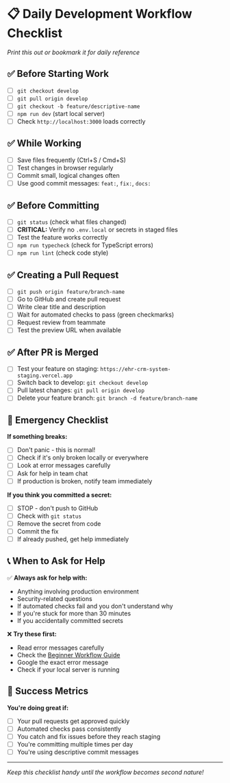 # 📋 Daily Development Workflow Checklist

*Print this out or bookmark it for daily reference*

## ✅ Before Starting Work

- [ ] `git checkout develop`
- [ ] `git pull origin develop`  
- [ ] `git checkout -b feature/descriptive-name`
- [ ] `npm run dev` (start local server)
- [ ] Check `http://localhost:3000` loads correctly

## ✅ While Working

- [ ] Save files frequently (Ctrl+S / Cmd+S)
- [ ] Test changes in browser regularly
- [ ] Commit small, logical changes often
- [ ] Use good commit messages: `feat:`, `fix:`, `docs:`

## ✅ Before Committing

- [ ] `git status` (check what files changed)
- [ ] **CRITICAL:** Verify no `.env.local` or secrets in staged files
- [ ] Test the feature works correctly
- [ ] `npm run typecheck` (check for TypeScript errors)
- [ ] `npm run lint` (check code style)

## ✅ Creating a Pull Request

- [ ] `git push origin feature/branch-name`
- [ ] Go to GitHub and create pull request
- [ ] Write clear title and description
- [ ] Wait for automated checks to pass (green checkmarks)
- [ ] Request review from teammate
- [ ] Test the preview URL when available

## ✅ After PR is Merged

- [ ] Test your feature on staging: `https://ehr-crm-system-staging.vercel.app`
- [ ] Switch back to develop: `git checkout develop`
- [ ] Pull latest changes: `git pull origin develop`
- [ ] Delete your feature branch: `git branch -d feature/branch-name`

## 🚨 Emergency Checklist

**If something breaks:**

- [ ] Don't panic - this is normal!
- [ ] Check if it's only broken locally or everywhere
- [ ] Look at error messages carefully
- [ ] Ask for help in team chat
- [ ] If production is broken, notify team immediately

**If you think you committed a secret:**

- [ ] STOP - don't push to GitHub
- [ ] Check with `git status` 
- [ ] Remove the secret from code
- [ ] Commit the fix
- [ ] If already pushed, get help immediately

## 📞 When to Ask for Help

✅ **Always ask for help with:**
- Anything involving production environment
- Security-related questions
- If automated checks fail and you don't understand why
- If you're stuck for more than 30 minutes
- If you accidentally committed secrets

❌ **Try these first:**
- Read error messages carefully
- Check the [Beginner Workflow Guide](./BEGINNER_WORKFLOW.md)
- Google the exact error message
- Check if your local server is running

## 🎯 Success Metrics

**You're doing great if:**
- [ ] Your pull requests get approved quickly
- [ ] Automated checks pass consistently
- [ ] You catch and fix issues before they reach staging
- [ ] You're committing multiple times per day
- [ ] You're using descriptive commit messages

---

*Keep this checklist handy until the workflow becomes second nature!*